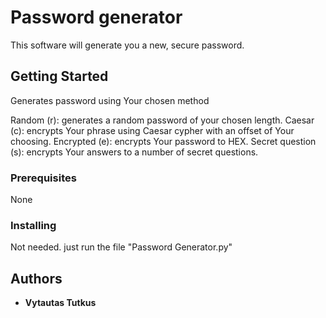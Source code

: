 # Password generator

This software will generate you a new, secure password.

## Getting Started

Generates password using Your chosen method
  
Random (r): generates a random password of your chosen length.
Caesar (c): encrypts Your phrase using Caesar cypher with an offset of Your choosing.
Encrypted (e): encrypts Your password to HEX.
Secret question (s): encrypts Your answers to a number of secret questions.

### Prerequisites

None

### Installing

Not needed. just run the file "Password Generator.py"

## Authors

* **Vytautas Tutkus** 